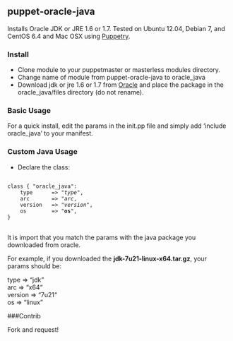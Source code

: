 puppet-oracle-java
------------------

Installs Oracle JDK or JRE 1.6 or 1.7. Tested on Ubuntu 12.04, Debian 7, and CentOS 6.4 and Mac OSX using [Puppetry](https://github.com/drogerschariot/Puppetry). 


### Install ###

- Clone module to your puppetmaster or masterless modules directory.
- Change name of module from puppet-oracle-java to oracle_java
- Download jdk or jre 1.6 or 1.7 from [Oracle](http://www.oracle.com/technetwork/java/javase/downloads/index.html) and place the package in the oracle_java/files directory (do not rename).

### Basic Usage ###

For a quick install, edit the params in the init.pp file and simply add ‘include oracle_java’ to your manifest.

### Custom Java Usage ###

- Declare the class:
<pre>
<code>
class { "oracle_java":
&nbsp;&nbsp;&nbsp; type      => "<i>type</i>",
&nbsp;&nbsp;&nbsp; arc       => "<i>arc</i>,
&nbsp;&nbsp;&nbsp; version   => "<i>version</i>",
&nbsp;&nbsp;&nbsp; os        => "<b>os</b>", 
}
</code>
</pre>

It is import that you match the params with the java package you downloaded from oracle.

For example, if you downloaded the <b>jdk-7u21-linux-x64.tar.gz</b>, your params should be:

 type     => “jdk”<br />
 arc      => “x64“<br />
 version  => “7u21“<br />
 os       => “linux”<br />
 

###Contrib
 
 Fork and request!
 
